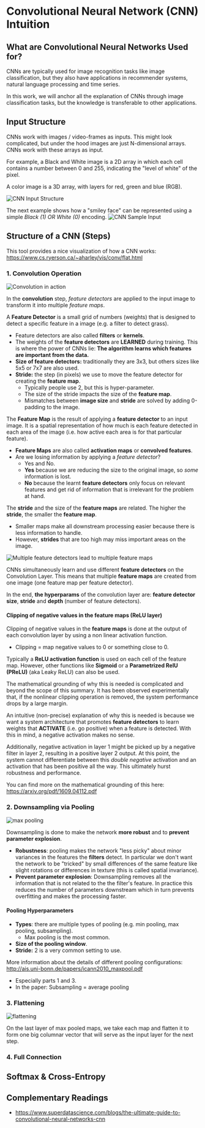 # Convolutional Neural Network (CNN) Intuition

## What are Convolutional Neural Networks Used for?

CNNs are typically used for image recognition tasks like image classification, but they also have applications
in recommender systems, natural language processing and time series.

In this work, we will anchor all the explanation of CNNs through image classification tasks, but the knowledge is
transferable to other applications.
  
## Input Structure
CNNs work with images / video-frames as inputs. This might look complicated, but under the hood images are just
N-dimensional arrays. CNNs work with these arrays as input.

For example, a Black and White image is a 2D array in which each cell contains a number between 0 and 255, indicating 
the "level of white" of the pixel.

A color image is a 3D array, with layers for red, green and blue (RGB). 

![CNN Input Structure](cnn-input-structure.png)

The next example shows how a "smiley face" can be represented using a simple _Black (1) OR White (0)_ encoding.
![CNN Sample Input](cnn-sample-input-face.png)

## Structure of a CNN (Steps)

This tool provides a nice visualization of how a CNN works: https://www.cs.ryerson.ca/~aharley/vis/conv/flat.html

### 1. Convolution Operation

![Convolution in action](convolution-in-action.gif)

In the __convolution__ step, _feature detectors_ are applied to the input image to transform it into multiple _feature maps_.

A __Feature Detector__ is a small grid of numbers (weights) that is designed to detect a specific feature in a image
(e.g. a filter to detect grass).
- Feature detectors are also called __filters__ or __kernels__.
- The weights of the __feature detectors__ are __LEARNED__ during training.  This is where the power of CNNs lie:
__The algorithm learns which features are important from the data.__  
- __Size of feature detectors:__ traditionally they are  3x3, but others sizes like 5x5 or 7x7 are also used.
- __Stride:__ the step (in pixels) we use to move the feature detector for creating the __feature map__. 
  - Typically people use 2, but this is hyper-parameter.
  - The size of the stride impacts the size of the __feature map__.
  - Mismatches between __image size__ and __stride__ are solved by adding 0-padding to the image.

The __Feature Map__ is the result of applying a __feature detector__ to an input image. It is a spatial representation of 
how much is each feature detected in each area of the image (i.e. how active each area is for that particular feature).  
- __Feature Maps__ are also called __activation maps__ or __convolved features__.
- Are we losing information by applying a _feature detector_?
   - Yes and No.
   - __Yes__ because we are reducing the size to the original image, so _some_ information is lost.
   - __No__ because the learnt __feature detectors__ only focus on relevant features and get rid of information that is
    irrelevant for the problem at hand.

The __stride__ and the size of the __feature maps__ are related.  The higher the __stride__, the smaller the __feature map__.
- Smaller maps make all downstream processing easier because there is less information to handle.
- However, __strides__ that are too high may miss important areas on the image.


![Multiple feature detectors lead to multiple feature maps](one-feature-map-per-detector.png)

CNNs simultaneously learn and use different __feature detectors__ on the Convolution Layer. 
This means that multiple __feature maps__ are created from one image (one feature map per feature detector).

In the end, __the hyperparams__ of the convolution layer are: __feature detector size__, __stride__ and __depth__
(number of feature detectors).


#### Clipping of negative values in the feature maps (ReLU layer)

Clipping of negative values in the __feature maps__ is done at the output of each convolution layer by using a
non linear activation function.
 - Clipping = map negative values to 0 or something close to 0.

Typically a __ReLU activation function__ is used on each cell of the feature map.  However, other functions like
__Sigmoid__ or a __Parametrized RelU (PReLU)__ (aka Leaky ReLU) can also be used.

The mathematical grounding of why this is needed is complicated and beyond the scope of this summary. It has been 
observed experimentally that, if the nonlinear clipping operation is removed, the system performance drops by a 
large margin.

An intuitive (non-precise) explanation of why this is needed is because we want a system architecture that promotes 
__feature detectors__ to learn weights that __ACTIVATE__ (i.e. go positive) when a feature is detected. With this in mind, 
a negative activation makes no sense.

Additionally, negative activation in layer 1 might be picked up by a negative filter in layer 2, resulting in a 
positive layer 2 output.  At this point, the system cannot differentiate between this 
_double negative_ activation and an activation that has been positive all the way.  This ultimately hurst robustness
and performance.

You can find more on the mathematical grounding of this here: https://arxiv.org/pdf/1609.04112.pdf

### 2. Downsampling via Pooling
![max pooling](max-pooling.gif)

Downsampling is done to make the network __more robust__ and to __prevent parameter explosion__.
- __Robustness__: pooling makes the network "less picky" about minor variances in the features the __filters__ detect.
In particular we don't want the network to be "tricked" by small differences of the same feature like slight rotations
or differences in texture (this is called spatial invariance).
- __Prevent parameter explosion__: Downsampling removes all the information that is not related to the 
the filter's feature.  In practice this reduces the number of parameters downstream which in turn prevents overfitting
and makes the processing faster.

#### Pooling Hyperparameters
- __Types__: there are multiple types of pooling (e.g. min pooling, max pooling, subsampling).
  - Max pooling is the most common.
- __Size of the pooling window__.
- __Stride:__ 2 is a very common setting to use.

More information about the details of different pooling configurations: http://ais.uni-bonn.de/papers/icann2010_maxpool.pdf
  - Especially parts 1 and 3.
  - In the paper: Subsampling = average pooling

### 3. Flattening
![flattening](flattening.png)

On the last layer of max pooled maps, we take each map and flatten it to form one big columnar vector
that will serve as the input layer for the next step.   

### 4. Full Connection

## Softmax & Cross-Entropy


## Complementary Readings
- https://www.superdatascience.com/blogs/the-ultimate-guide-to-convolutional-neural-networks-cnn